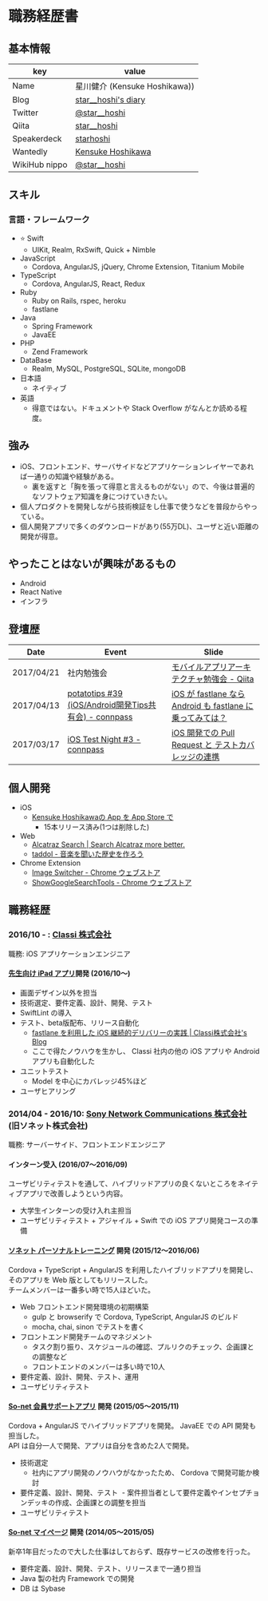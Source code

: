 # 職務経歴書

## 基本情報

|key|value|
|---|-----|
|Name|星川健介 (Kensuke Hoshikawa))|
|Blog|[star\_\_hoshi's diary](http://starhoshi.hatenablog.com/)|
|Twitter|[@star\_\_hoshi](https://twitter.com/star__hoshi)|
|Qiita|[star\_\_hoshi](http://qiita.com/star__hoshi)|
|Speakerdeck|[starhoshi](https://speakerdeck.com/starhoshi)|
|Wantedly|[Kensuke Hoshikawa](https://www.wantedly.com/users/300300)|
|WikiHub nippo|[@star\_\_hoshi](https://wikihub.io/@star__hoshi)|

## スキル

### 言語・フレームワーク

- :star: Swift
  - UIKit, Realm, RxSwift, Quick + Nimble
- JavaScript
  - Cordova, AngularJS, jQuery, Chrome Extension, Titanium Mobile
- TypeScript
  - Cordova, AngularJS, React, Redux
- Ruby
  - Ruby on Rails, rspec, heroku
  - fastlane
- Java
  - Spring Framework
  - JavaEE
- PHP
  - Zend Framework
- DataBase
  - Realm, MySQL, PostgreSQL, SQLite, mongoDB
- 日本語
  - ネイティブ
- 英語
  - 得意ではない。ドキュメントや Stack Overflow がなんとか読める程度。

## 強み

- iOS、フロントエンド、サーバサイドなどアプリケーションレイヤーであれば一通りの知識や経験がある。
  - 裏を返すと「胸を張って得意と言えるものがない」ので、今後は普遍的なソフトウェア知識を身につけていきたい。
- 個人プロダクトを開発しながら技術検証をし仕事で使うなどを普段からやっている。
- 個人開発アプリで多くのダウンロードがあり(55万DL)、ユーザと近い距離の開発が得意。

## やったことはないが興味があるもの

- Android
- React Native
- インフラ

## 登壇歴

|Date|Event|Slide|
|---|-----|-----|
|2017/04/21|社内勉強会|[モバイルアプリアーキテクチャ勉強会 \- Qiita](http://qiita.com/star__hoshi/items/f28095542f56a1b05e34)|
|2017/04/13|[potatotips \#39 \(iOS/Android開発Tips共有会\) \- connpass](https://potatotips.connpass.com/event/51176/)|[iOS が fastlane なら Android も fastlane に乗ってみては？](https://speakerdeck.com/starhoshi/ios-ga-fastlane-nara-android-mo-fastlane-nicheng-tutemiteha)|
|2017/03/17|[iOS Test Night \#3 \- connpass](https://testnight.connpass.com/event/49561/)|[iOS 開発での Pull Request と テストカバレッジの連携](https://speakerdeck.com/starhoshi/ios-kai-fa-defalse-pull-request-to-tesutokabaretuzifalselian-xi)|

## 個人開発

- iOS
  - [Kensuke Hoshikawaの App を App Store で](https://itunes.apple.com/jp/developer/kensuke-hoshikawa/id733552122)
    - 15本リリース済み(1つは削除した)
- Web
  - [Alcatraz Search \| Search Alcatraz more better\.](http://starhoshi.github.io/AlcatrazSearch/)
  - [taddol \- 音楽を聞いた歴史を作ろう](https://taddol.me/)
- Chrome Extension
  - [Image Switcher \- Chrome ウェブストア](https://chrome.google.com/webstore/detail/image-switcher/agbenbfomghnjfbelmoeplkjcflogomb)
  - [ShowGoogleSearchTools \- Chrome ウェブストア](https://chrome.google.com/webstore/detail/showgooglesearchtools/pnmpofbbcjfnogogdnebahojecpfdkal)

## 職務経歴

### 2016/10 - : [Classi 株式会社](https://classi.jp/corporate/)

職務: iOS アプリケーションエンジニア

#### [先生向け iPad アプリ](https://itunes.apple.com/jp/app/classi%E5%85%88%E7%94%9F%E7%94%A8/id1171324456?mt=8)開発 (2016/10〜)

- 画面デザイン以外を担当
- 技術選定、要件定義、設計、開発、テスト
- SwiftLint の導入
- テスト、beta版配布、リリース自動化
  - [fastlane を利用した iOS 継続的デリバリーの実践 \| Classi株式会社's Blog](https://www.wantedly.com/companies/classi/post_articles/57007)
  - ここで得たノウハウを生かし、 Classi 社内の他の iOS アプリや Android アプリも自動化した
- ユニットテスト
  - Model を中心にカバレッジ45%ほど
- ユーザヒアリング

### 2014/04 - 2016/10: [Sony Network Communications 株式会社](https://www.sonynetwork.co.jp/) (旧ソネット株式会社)

職務: サーバーサイド、フロントエンドエンジニア

#### インターン受入 (2016/07〜2016/09)

ユーザビリティテストを通して、ハイブリッドアプリの良くないところをネイティブアプリで改善しようという内容。

- 大学生インターンの受け入れ主担当
- ユーザビリティテスト + アジャイル + Swift での iOS アプリ開発コースの準備

#### [ソネット パーソナルトレーニング](http://www.so-net.ne.jp/training/sonetore/) 開発 (2015/12〜2016/06)

Cordova + TypeScript + AngularJS を利用したハイブリッドアプリを開発し、そのアプリを Web 版としてもリリースした。  
チームメンバーは一番多い時で15人ほどいた。

- Web フロントエンド開発環境の初期構築
  - gulp と browserify で Cordova, TypeScript, AngularJS のビルド
  - mocha, chai, sinon でテストを書く
- フロントエンド開発チームのマネジメント
  - タスク割り振り、スケジュールの確認、プルリクのチェック、企画課との調整など
  - フロントエンドのメンバーは多い時で10人
- 要件定義、設計、開発、テスト、運用
- ユーザビリティテスト

#### [So\-net 会員サポートアプリ](http://www.so-net.ne.jp/support/app/index.html) 開発 (2015/05〜2015/11)

Cordova + AngularJS でハイブリッドアプリを開発。 JavaEE での API 開発も担当した。  
API は自分一人で開発、アプリは自分を含めた2人で開発。

- 技術選定
  - 社内にアプリ開発のノウハウがなかったため、 Cordova で開発可能か検討
- 要件定義、設計、開発、テスト
  - 案件担当者として要件定義やインセプチョンデッキの作成、企画課との調整を担当
- ユーザビリティテスト

#### [So\-net マイページ](http://www.so-net.ne.jp/mypage/) 開発 (2014/05〜2015/05)

新卒1年目だったので大した仕事はしておらず、既存サービスの改修を行った。

- 要件定義、設計、開発、テスト、リリースまで一通り担当
- Java 製の社内 Framework での開発
- DB は Sybase
